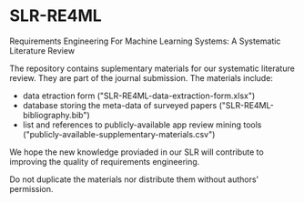 # SLR-RE4ML
Requirements Engineering For Machine Learning Systems: A Systematic Literature Review

The repository contains suplementary materials for our systematic literature review. They are part of the journal submission. The materials include:

- data etraction form ("SLR-RE4ML-data-extraction-form.xlsx")
- database storing the meta-data of surveyed papers ("SLR-RE4ML-bibliography.bib")
- list and references to publicly-available app review mining tools ("publicly-available-supplementary-materials.csv")

We hope the new knowledge proviaded in our SLR will contribute to improving the quality of requirements engineering.

Do not duplicate the materials nor distribute them without authors' permission. 

